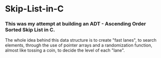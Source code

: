 # Skip-List-in-C
### This was my attempt at building an ADT - Ascending Order Sorted Skip List in C.  
The whole idea behind this data structure is to create "fast lanes", to search elements, through the use of pointer arrays and a randomization function, almost like tossing a coin, to decide the level of each "lane".

